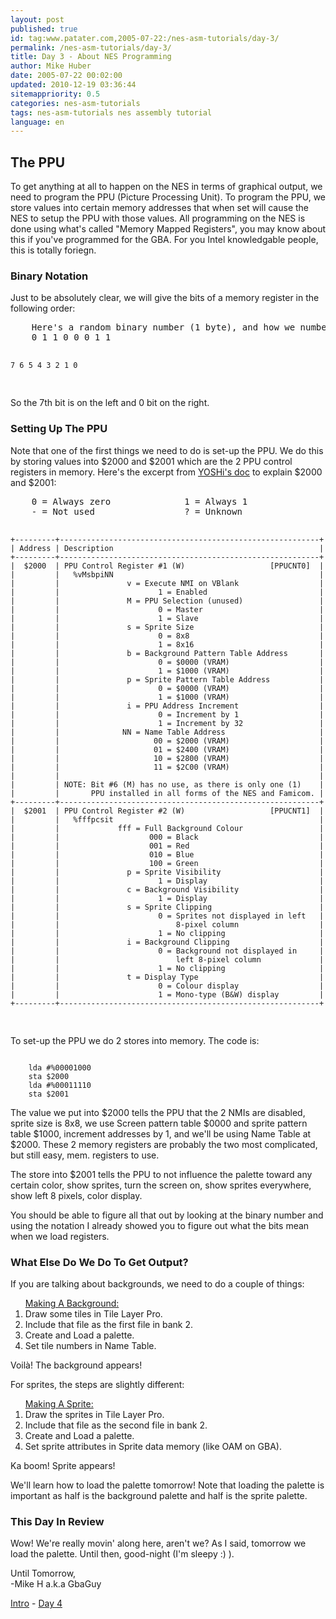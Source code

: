```yaml
---
layout: post
published: true
id: tag:www.patater.com,2005-07-22:/nes-asm-tutorials/day-3/
permalink: /nes-asm-tutorials/day-3/
title: Day 3 - About NES Programming
author: Mike Huber
date: 2005-07-22 00:02:00
updated: 2010-12-19 03:36:44
sitemappriority: 0.5
categories: nes-asm-tutorials
tags: nes-asm-tutorials nes assembly tutorial
language: en
---
```

<h2>The PPU</h2>
<p>To get anything at all to happen on the NES in terms of graphical output, we
need to program the PPU (Picture Processing Unit). To program the PPU, we store values
into certain memory addresses that when set will cause the NES to setup the PPU with
those values. All programming on the NES is done using what's called "Memory Mapped
Registers", you may know about this if you've programmed for the GBA. For you Intel
knowledgable people, this is totally foriegn.</p>

<h3>Binary Notation</h3>

<p>Just to be absolutely clear, we will give the bits of a memory register in the
following order:
<pre>
    Here's a random binary number (1 byte), and how we number it's bits:
    0 1 1 0 0 0 1 1

    7 6 5 4 3 2 1 0
</pre>
So the 7th bit is on the left and 0 bit on the right.
</p>

<h3>Setting Up The PPU</h3>

<p> Note that one of the first things we need to do is set-up the PPU. We do
this by storing values into $2000 and $2001 which are the 2 PPU control
registers in memory. Here's the excerpt from <a
href="http://tuxnes.sourceforge.net/nestech100.txt">YOSHi's doc</a> to explain
$2000 and $2001:
<pre>
    0 = Always zero              1 = Always 1
    - = Not used                 ? = Unknown

    +---------+----------------------------------------------------------+
    | Address | Description                                              |
    +---------+----------------------------------------------------------+
    |  $2000  | PPU Control Register #1 (W)                   [PPUCNT0]  |
    |         |   %vMsbpiNN                                              |
    |         |               v = Execute NMI on VBlank                  |
    |         |                      1 = Enabled                         |
    |         |               M = PPU Selection (unused)                 |
    |         |                      0 = Master                          |
    |         |                      1 = Slave                           |
    |         |               s = Sprite Size                            |
    |         |                      0 = 8x8                             |
    |         |                      1 = 8x16                            |
    |         |               b = Background Pattern Table Address       |
    |         |                      0 = $0000 (VRAM)                    |
    |         |                      1 = $1000 (VRAM)                    |
    |         |               p = Sprite Pattern Table Address           |
    |         |                      0 = $0000 (VRAM)                    |
    |         |                      1 = $1000 (VRAM)                    |
    |         |               i = PPU Address Increment                  |
    |         |                      0 = Increment by 1                  |
    |         |                      1 = Increment by 32                 |
    |         |              NN = Name Table Address                     |
    |         |                     00 = $2000 (VRAM)                    |
    |         |                     01 = $2400 (VRAM)                    |
    |         |                     10 = $2800 (VRAM)                    |
    |         |                     11 = $2C00 (VRAM)                    |
    |         |                                                          |
    |         | NOTE: Bit #6 (M) has no use, as there is only one (1)    |
    |         |       PPU installed in all forms of the NES and Famicom. |
    +---------+----------------------------------------------------------+
    |  $2001  | PPU Control Register #2 (W)                   [PPUCNT1]  |
    |         |   %fffpcsit                                              |
    |         |             fff = Full Background Colour                 |
    |         |                    000 = Black                           |
    |         |                    001 = Red                             |
    |         |                    010 = Blue                            |
    |         |                    100 = Green                           |
    |         |               p = Sprite Visibility                      |
    |         |                      1 = Display                         |
    |         |               c = Background Visibility                  |
    |         |                      1 = Display                         |
    |         |               s = Sprite Clipping                        |
    |         |                      0 = Sprites not displayed in left   |
    |         |                          8-pixel column                  |
    |         |                      1 = No clipping                     |
    |         |               i = Background Clipping                    |
    |         |                      0 = Background not displayed in     |
    |         |                          left 8-pixel column             |
    |         |                      1 = No clipping                     |
    |         |               t = Display Type                           |
    |         |                      0 = Colour display                  |
    |         |                      1 = Mono-type (B&W) display         |
    +---------+----------------------------------------------------------+
</pre>
</p>

<p>To set-up the PPU we do 2 stores into memory. The code is:</p>
<code class="block">
    lda #%00001000
    sta $2000
    lda #%00011110
    sta $2001
</code>


<p>The value we put into $2000 tells the PPU that the 2 NMIs are disabled,
sprite size is 8x8, we use Screen pattern table $0000 and sprite pattern table
$1000, increment addresses by 1, and we'll be using Name Table at $2000. These
2 memory registers are probably the two most complicated, but still easy, mem.
registers to use.</p>

<p>The store into $2001 tells the PPU to not influence the palette toward any certain color,
show sprites, turn the screen on, show sprites everywhere, show left 8 pixels, color display.</p>

<p>You should be able to figure all that out by looking at the binary number
and using the notation I already showed you to figure out what the bits mean
when we load registers.</p>

<h3>What Else Do We Do To Get Output?</h3>

<p>If you are talking about backgrounds, we need to do a couple of things:</p>
<ol><u>Making A Background:</u>
<li>Draw some tiles in Tile Layer Pro.</li>
<li>Include that file as the first file in bank 2.</li>
<li>Create and Load a palette.</li>
<li>Set tile numbers in Name Table.</li>
</ol>
<p>Voilà! The background appears!</p>


<p>For sprites, the steps are slightly different:</p>
<ol><u>Making A Sprite:</u>
<li>Draw the sprites in Tile Layer Pro.</li>
<li>Include that file as the second file in bank 2.</li>
<li>Create and Load a palette.</li>
<li>Set sprite attributes in Sprite data memory (like OAM on GBA).</li></ol>
<p>Ka boom! Sprite appears!</p>


<p>We'll learn how to load the palette tomorrow! Note that loading the palette
is important as half is the background palette and half is the sprite palette.</p>

<h3>This Day In Review</h3>

<p>Wow! We're really movin' along here, aren't we? As I said, tomorrow we load
the palette. Until then, good-night (I'm sleepy :) ).</p>

<p>
    Until Tomorrow,<br/>
        -Mike H a.k.a GbaGuy
</p>

<div class="series-navigation">
<a href="/nes-asm-tutorials">Intro</a> - <a href="/nes-asm-tutorials/day-4/">Day 4</a>
</div>
